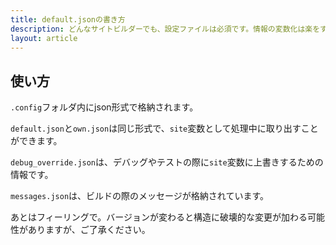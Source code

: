 ```yaml
---
title: default.jsonの書き方
description: どんなサイトビルダーでも、設定ファイルは必須です。情報の変数化は楽をするための第一歩です。
layout: article
---
```


## 使い方

`.config`フォルダ内にjson形式で格納されます。

`default.json`と`own.json`は同じ形式で、`site`変数として処理中に取り出すことができます。

`debug_override.json`は、デバッグやテストの際に`site`変数に上書きするための情報です。

`messages.json`は、ビルドの際のメッセージが格納されています。

あとはフィーリングで。バージョンが変わると構造に破壊的な変更が加わる可能性がありますが、ご了承ください。